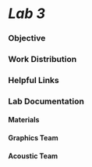 # __*Lab 3*__

### Objective

### Work Distribution

### Helpful Links

### Lab Documentation

#### Materials

#### Graphics Team

#### Acoustic Team
